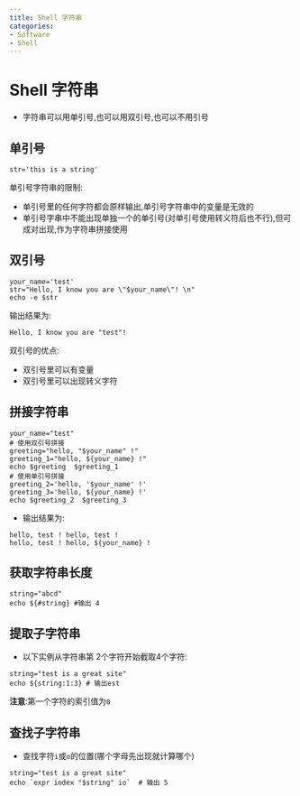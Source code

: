 ```yaml
---
title: Shell 字符串
categories:
- Software
- Shell
---
```

# Shell 字符串

- 字符串可以用单引号,也可以用双引号,也可以不用引号

## 单引号

```shell
str='this is a string'
```

单引号字符串的限制:

- 单引号里的任何字符都会原样输出,单引号字符串中的变量是无效的
- 单引号字串中不能出现单独一个的单引号(对单引号使用转义符后也不行),但可成对出现,作为字符串拼接使用

## 双引号

```shell
your_name='test'
str="Hello, I know you are \"$your_name\"! \n"
echo -e $str
```

输出结果为:

```
Hello, I know you are "test"!
```

双引号的优点:

- 双引号里可以有变量
- 双引号里可以出现转义字符

## 拼接字符串

```shell
your_name="test"
# 使用双引号拼接
greeting="hello, "$your_name" !"
greeting_1="hello, ${your_name} !"
echo $greeting  $greeting_1
# 使用单引号拼接
greeting_2='hello, '$your_name' !'
greeting_3='hello, ${your_name} !'
echo $greeting_2  $greeting_3
```

- 输出结果为:

```
hello, test ! hello, test !
hello, test ! hello, ${your_name} !
```

## 获取字符串长度

```shell
string="abcd"
echo ${#string} #输出 4
```

## 提取子字符串

- 以下实例从字符串第 2个字符开始截取4个字符:

```shell
string="test is a great site"
echo ${string:1:3} # 输出est
```

**注意**:第一个字符的索引值为`0`

## 查找子字符串

- 查找字符`i`或`o`的位置(哪个字母先出现就计算哪个)

```shell
string="test is a great site"
echo `expr index "$string" io`  # 输出 5
```


